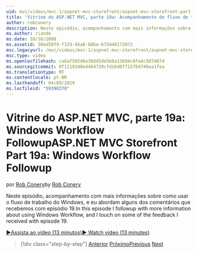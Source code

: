 ```yaml
---
uid: mvc/videos/mvc-1/aspnet-mvc-storefront/aspnet-mvc-storefront-part-19a-windows-workflow-followup
title: 'Vitrine do ASP.NET MVC, parte 19a: Acompanhamento de fluxo de trabalho do Windows | Microsoft Docs'
author: robconery
description: Neste episódio, acompanhamento com mais informações sobre como usar o fluxo de trabalho do Windows, e eu abordam alguns dos comentários que recebemos com episódio 19.
ms.author: riande
ms.date: 10/16/2008
ms.assetid: 50ed58f9-f329-45a8-b8be-675040172072
msc.legacyurl: /mvc/videos/mvc-1/aspnet-mvc-storefront/aspnet-mvc-storefront-part-19a-windows-workflow-followup
msc.type: video
ms.openlocfilehash: ca8af502d6e38d45de5b9a13694c8fa4c507487d
ms.sourcegitcommit: 0f1119340e4464720cfd16d0ff15764746ea1fea
ms.translationtype: MT
ms.contentlocale: pt-BR
ms.lasthandoff: 04/09/2019
ms.locfileid: "59398378"
---
```

# <a name="aspnet-mvc-storefront-part-19a-windows-workflow-followup"></a><span data-ttu-id="8428f-103">Vitrine do ASP.NET MVC, parte 19a: Windows Workflow Followup</span><span class="sxs-lookup"><span data-stu-id="8428f-103">ASP.NET MVC Storefront Part 19a: Windows Workflow Followup</span></span>

<span data-ttu-id="8428f-104">por [Rob Conery](https://github.com/robconery)</span><span class="sxs-lookup"><span data-stu-id="8428f-104">by [Rob Conery](https://github.com/robconery)</span></span>

<span data-ttu-id="8428f-105">Neste episódio, acompanhamento com mais informações sobre como usar o fluxo de trabalho do Windows, e eu abordam alguns dos comentários que recebemos com episódio 19.</span><span class="sxs-lookup"><span data-stu-id="8428f-105">In this episode I followup with more information about using Windows Workflow, and I touch on some of the feedback I received with episode 19.</span></span>

[<span data-ttu-id="8428f-106">&#9654;Assista ao vídeo (13 minutos)</span><span class="sxs-lookup"><span data-stu-id="8428f-106">&#9654; Watch video (13 minutes)</span></span>](https://channel9.msdn.com/Blogs/ASP-NET-Site-Videos/aspnet-mvc-storefront-part-19a-windows-workflow-followup)

> [!div class="step-by-step"]
> <span data-ttu-id="8428f-107">[Anterior](aspnet-mvc-storefront-part-19-processing-orders-with-windows-workflow.md)
> [Próximo](aspnet-mvc-storefront-part-20-logging.md)</span><span class="sxs-lookup"><span data-stu-id="8428f-107">[Previous](aspnet-mvc-storefront-part-19-processing-orders-with-windows-workflow.md)
[Next](aspnet-mvc-storefront-part-20-logging.md)</span></span>
